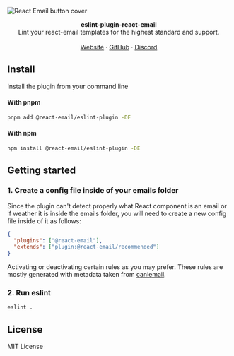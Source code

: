 ![React Email button cover](https://react.email/static/covers/render.png)

<div align="center"><strong>eslint-plugin-react-email</strong></div>
<div align="center">Lint your react-email templates for the highest standard and support.</div>
<br />
<div align="center">
<a href="https://react.email">Website</a> 
<span> · </span>
<a href="https://github.com/resendlabs/react-email">GitHub</a> 
<span> · </span>
<a href="https://react.email/discord">Discord</a>
</div>

## Install

Install the plugin from your command line

#### With pnpm

```sh
pnpm add @react-email/eslint-plugin -DE
```

#### With npm

```sh
npm install @react-email/eslint-plugin -DE
```

## Getting started

### 1. Create a config file inside of your emails folder

Since the plugin can't detect properly what React component is an email
or if weather it is inside the emails folder, you will need to create a new config file
inside of it as follows:

```json
{
  "plugins": ["@react-email"],
  "extends": ["plugin:@react-email/recommended"]
}
```

Activating or deactivating certain rules as you may prefer. These rules are mostly generated
with metadata taken from [caniemail](https://www.caniemail.com/).

### 2. Run eslint

```sh
eslint .
```

## License

MIT License
